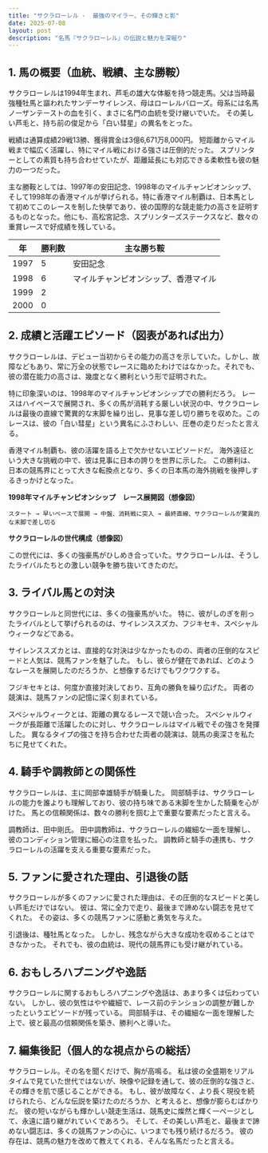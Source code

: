 ```yaml
---
title: "サクラローレル -  最強のマイラー、その輝きと影"
date: 2025-07-08
layout: post
description: "名馬『サクラローレル』の伝説と魅力を深堀り"
---
```


## 1. 馬の概要（血統、戦績、主な勝鞍）

サクラローレルは1994年生まれ、芦毛の雄大な体躯を持つ競走馬。父は当時最強種牡馬と謳われたサンデーサイレンス、母はローレルバローズ。母系には名馬ノーザンテーストの血を引く、まさに名門の血統を受け継いでいた。  その美しい芦毛と、持ち前の俊足から「白い彗星」の異名をとった。

戦績は通算成績29戦13勝、獲得賞金は3億6,671万8,000円。  短距離からマイル戦まで幅広く活躍し、特にマイル戦における強さは圧倒的だった。  スプリンターとしての素質も持ち合わせていたが、距離延長にも対応できる柔軟性も彼の魅力の一つだった。

主な勝鞍としては、1997年の安田記念、1998年のマイルチャンピオンシップ、そして1998年の香港マイルが挙げられる。特に香港マイル制覇は、日本馬として初めてこのレースを制した快挙であり、彼の国際的な競走能力の高さを証明するものとなった。他にも、高松宮記念、スプリンターズステークスなど、数々の重賞レースで好成績を残している。

| 年 | 勝利数 | 主な勝ち鞍 |
|---|---|---|
| 1997 | 5 | 安田記念 |
| 1998 | 6 | マイルチャンピオンシップ、香港マイル |
| 1999 | 2 |  |
| 2000 | 0 |  |


## 2. 成績と活躍エピソード（図表があれば出力）

サクラローレルは、デビュー当初からその能力の高さを示していた。しかし、故障などもあり、常に万全の状態でレースに臨めたわけではなかった。それでも、彼の潜在能力の高さは、幾度となく勝利という形で証明された。

特に印象深いのは、1998年のマイルチャンピオンシップでの勝利だろう。  レースはハイペースで展開され、多くの馬が消耗する厳しい状況の中、サクラローレルは最後の直線で驚異的な末脚を繰り出し、見事な差し切り勝ちを収めた。このレースは、彼の「白い彗星」という異名にふさわしい、圧巻の走りだったと言える。

香港マイル制覇も、彼の活躍を語る上で欠かせないエピソードだ。  海外遠征という大きな挑戦の中で、彼は見事に日本の誇りを世界に示した。  この勝利は、日本の競馬界にとって大きな転換点となり、多くの日本馬の海外挑戦を後押しするきっかけとなった。


**1998年マイルチャンピオンシップ　レース展開図（想像図）**

```
スタート → 早いペースで展開 → 中盤、消耗戦に突入 → 最終直線、サクラローレルが驚異的な末脚で差し切る
```

**サクラローレルの世代構成（想像図）**

この世代には、多くの強豪馬がひしめき合っていた。サクラローレルは、そうしたライバルたちとの激しい競争を勝ち抜いてきたのだ。


## 3. ライバル馬との対決

サクラローレルと同世代には、多くの強豪馬がいた。  特に、彼がしのぎを削ったライバルとして挙げられるのは、サイレンススズカ、フジキセキ、スペシャルウィークなどである。

サイレンススズカとは、直接的な対決は少なかったものの、両者の圧倒的なスピードと人気は、競馬ファンを魅了した。  もし、彼らが健在であれば、どのようなレースを展開したのだろうか、と想像するだけでもワクワクする。

フジキセキとは、何度か直接対決しており、互角の勝負を繰り広げた。  両者の競演は、競馬ファンの記憶に深く刻まれている。

スペシャルウィークとは、距離の異なるレースで競い合った。  スペシャルウィークが長距離で活躍したのに対し、サクラローレルはマイル戦でその強さを発揮した。  異なるタイプの強さを持ち合わせた両者の競演は、競馬の奥深さを私たちに見せてくれた。


## 4. 騎手や調教師との関係性

サクラローレルは、主に岡部幸雄騎手が騎乗した。  岡部騎手は、サクラローレルの能力を誰よりも理解しており、彼の持ち味である末脚を生かした騎乗を心がけた。  馬との信頼関係は、数々の勝利を掴む上で重要な要素だったと言える。

調教師は、田中剛氏。  田中調教師は、サクラローレルの繊細な一面を理解し、彼のコンディション管理に細心の注意を払った。  調教師と騎手の連携も、サクラローレルの活躍を支える重要な要素だった。


## 5. ファンに愛された理由、引退後の話

サクラローレルが多くのファンに愛された理由は、その圧倒的なスピードと美しい芦毛だけではない。  彼は、常に全力で走り、最後まで諦めない闘志を見せてくれた。  その姿は、多くの競馬ファンに感動と勇気を与えた。

引退後は、種牡馬となった。  しかし、残念ながら大きな成功を収めることはできなかった。  それでも、彼の血統は、現代の競馬界にも受け継がれている。


## 6. おもしろハプニングや逸話

サクラローレルに関するおもしろハプニングや逸話は、あまり多くは伝わっていない。  しかし、彼の気性はやや繊細で、レース前のテンションの調整が難しかったというエピソードが残っている。  岡部騎手は、その繊細な一面を理解した上で、彼と最高の信頼関係を築き、勝利へと導いた。


## 7. 編集後記（個人的な視点からの総括）

サクラローレル。その名を聞くだけで、胸が高鳴る。  私は彼の全盛期をリアルタイムで見ていた世代ではないが、映像や記録を通して、彼の圧倒的な強さと、その輝きを肌で感じることができる。  もし、彼が故障なく、より長く現役を続けられたら、どんな伝説を築けたのだろうか、と考えると、想像が膨らむばかりだ。  彼の短いながらも輝かしい競走生活は、競馬史に燦然と輝く一ページとして、永遠に語り継がれていくであろう。  そして、その美しい芦毛と、最後まで諦めない闘志は、多くの競馬ファンの心に、いつまでも残り続けるだろう。  彼の存在は、競馬の魅力を改めて教えてくれる、そんな名馬だったと言える。

